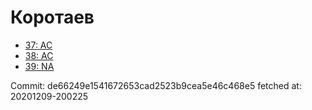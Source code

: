 # Коротаев
- [37: AC](37.md)
- [38: AC](38.md)
- [39: NA](39.md)

Commit: de66249e1541672653cad2523b9cea5e46c468e5
 fetched at: 20201209-200225
